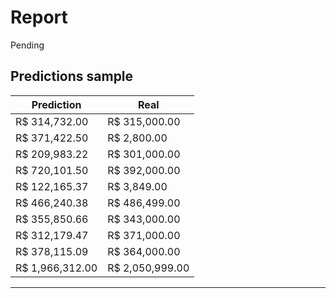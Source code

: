 # Report

Pending


## Predictions sample

| Prediction | Real |
| - | - |
| R$ 314,732.00 | R$ 315,000.00 |
| R$ 371,422.50 | R$ 2,800.00 |
| R$ 209,983.22 | R$ 301,000.00 |
| R$ 720,101.50 | R$ 392,000.00 |
| R$ 122,165.37 | R$ 3,849.00 |
| R$ 466,240.38 | R$ 486,499.00 |
| R$ 355,850.66 | R$ 343,000.00 |
| R$ 312,179.47 | R$ 371,000.00 |
| R$ 378,115.09 | R$ 364,000.00 |
| R$ 1,966,312.00 | R$ 2,050,999.00 |

---